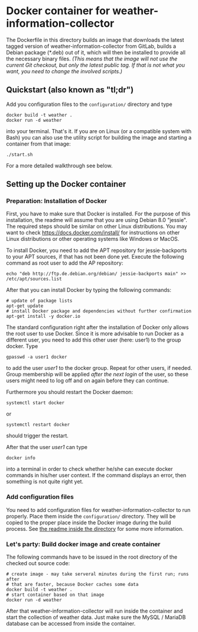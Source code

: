 # Docker container for weather-information-collector

The Dockerfile in this directory builds an image that downloads the latest
tagged version of weather-information-collector from GitLab, builds a Debian
package (*.deb) out of it, which will then be installed to provide all the
necessary binary files. _(This means that the image will not use the current Git
checkout, but only the latest public tag. If that is not what you want, you need
to change the involved scripts.)_

## Quickstart (also known as "tl;dr")

Add you configuration files to the `configuration/` directory and type

    docker build -t weather .
    docker run -d weather

into your terminal. That's it. If you are on Linux (or a compatible system with
Bash) you can also use the utility script for building the image and starting a
container from that image:

    ./start.sh

For a more detailed walkthrough see below.

## Setting up the Docker container

### Preparation: Installation of Docker

First, you have to make sure that Docker is installed. For the purpose of this
installation, the readme will assume that you are using Debian 8.0 "jessie".
The required steps should be similar on other Linux distributions. You may want
to check <https://docs.docker.com/install/> for instructions on other Linux
distributions or other operating systems like Windows or MacOS.

To install Docker, you need to add the APT repository for jessie-backports to
your APT sources, if that has not been done yet. Execute the following command
as root user to add the AP repository:

    echo "deb http://ftp.de.debian.org/debian/ jessie-backports main" >> /etc/apt/sources.list

After that you can install Docker by typing the following commands:

    # update of package lists
    apt-get update
    # install Docker package and dependencies without further confirmation
    apt-get install -y docker.io

The standard configuration right after the installation of Docker only allows
the root user to use Docker. Since it is more advisable to run Docker as a
different user, you need to add this other user (here: user1) to the group
docker. Type

    gpasswd -a user1 docker

to add the user _user1_ to the docker group. Repeat for other users, if needed.
Group membership will be applied _after the next login_ of the user, so these
users might need to log off and on again before they can continue.

Furthermore you should restart the Docker daemon:

    systemctl start docker

or

    systemctl restart docker

should trigger the restart.

After that the user _user1_ can type

    docker info

into a terminal in order to check whether he/she can execute docker commands in
his/her user context. If the command displays an error, then something is not
quite right yet.

### Add configuration files

You need to add configuration files for weather-information-collector to run
properly. Place them inside the `configuration/` directory. They will be copied
to the proper place inside the Docker image during the build process. See
[the readme inside the directory](./configuration/readme.md) for some more
information.

### Let's party: Build docker image and create container

The following commands have to be issued in the root directory of the checked
out source code:

    # create image - may take serveral minutes during the first run; runs after
    # that are faster, because Docker caches some data
    docker build -t weather .
    # start container based on that image
    docker run -d weather

After that weather-information-collector will run inside the container and start
the collection of weather data. Just make sure the MySQL / MariaDB database can
be accessed from inside the container.
